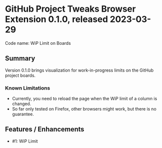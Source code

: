 # GitHub Project Tweaks Browser Extension 0.1.0, released 2023-03-29

Code name: WiP Limit on Boards

## Summary

Version 0.1.0 brings visualization for work-in-progress limits on the GitHub project boards.

### Known Limitations

* Currently, you need to reload the page when the WiP limit of a column is changed.
* So far only tested on Firefox, other browsers might work, but there is no guarantee.

## Features / Enhancements

* #1: WiP Limit
